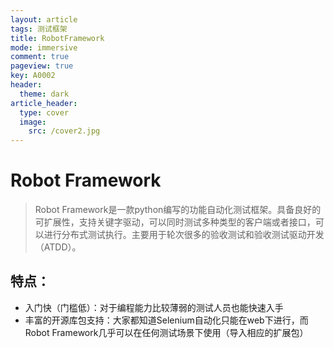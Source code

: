 ```yaml
---
layout: article
tags: 测试框架
title: RobotFramework
mode: immersive
comment: true
pageview: true
key: A0002
header:
  theme: dark
article_header:
  type: cover
  image:
    src: /cover2.jpg
---
```




# Robot Framework

>  Robot Framework是一款python编写的功能自动化测试框架。具备良好的可扩展性，支持关键字驱动，可以同时测试多种类型的客户端或者接口，可以进行分布式测试执行。主要用于轮次很多的验收测试和验收测试驱动开发（ATDD）。

## 特点：

- 入门快（门槛低）：对于编程能力比较薄弱的测试人员也能快速入手
- 丰富的开源库包支持：大家都知道Selenium自动化只能在web下进行，而Robot Framework几乎可以在任何测试场景下使用（导入相应的扩展包）